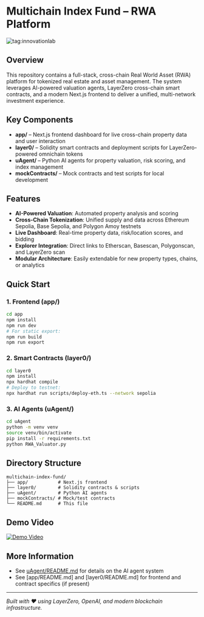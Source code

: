 # Multichain Index Fund – RWA Platform

![tag:innovationlab](https://img.shields.io/badge/innovationlab-3D8BD3)

## Overview

This repository contains a full-stack, cross-chain Real World Asset (RWA) platform for tokenized real estate and asset management. The system leverages AI-powered valuation agents, LayerZero cross-chain smart contracts, and a modern Next.js frontend to deliver a unified, multi-network investment experience.

## Key Components

- **app/** – Next.js frontend dashboard for live cross-chain property data and user interaction
- **layer0/** – Solidity smart contracts and deployment scripts for LayerZero-powered omnichain tokens
- **uAgent/** – Python AI agents for property valuation, risk scoring, and index management
- **mockContracts/** – Mock contracts and test scripts for local development

## Features

- **AI-Powered Valuation**: Automated property analysis and scoring
- **Cross-Chain Tokenization**: Unified supply and data across Ethereum Sepolia, Base Sepolia, and Polygon Amoy testnets
- **Live Dashboard**: Real-time property data, risk/location scores, and bidding
- **Explorer Integration**: Direct links to Etherscan, Basescan, Polygonscan, and LayerZero scan
- **Modular Architecture**: Easily extendable for new property types, chains, or analytics

## Quick Start

### 1. Frontend (app/)

```bash
cd app
npm install
npm run dev
# For static export:
npm run build
npm run export
```

### 2. Smart Contracts (layer0/)

```bash
cd layer0
npm install
npx hardhat compile
# Deploy to testnet:
npx hardhat run scripts/deploy-eth.ts --network sepolia
```

### 3. AI Agents (uAgent/)

```bash
cd uAgent
python -m venv venv
source venv/bin/activate
pip install -r requirements.txt
python RWA_Valuator.py
```

## Directory Structure

```
multichain-index-fund/
├── app/           # Next.js frontend
├── layer0/        # Solidity contracts & scripts
├── uAgent/        # Python AI agents
├── mockContracts/ # Mock/test contracts
└── README.md      # This file
```

## Demo Video

[![Demo Video](https://img.shields.io/badge/Watch%20Demo%20on%20YouTube-red?logo=youtube)](https://youtu.be/l1RbQvgxwos)

## More Information

- See [uAgent/README.md](uAgent/README.md) for details on the AI agent system
- See [app/README.md] and [layer0/README.md] for frontend and contract specifics (if present)

---

_Built with ❤️ using LayerZero, OpenAI, and modern blockchain infrastructure._
